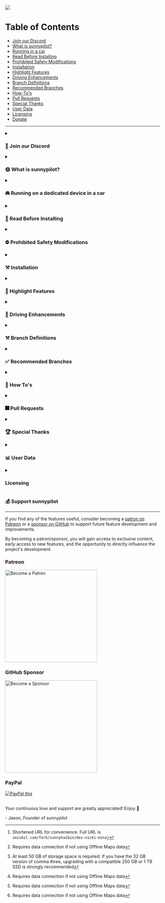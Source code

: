 ![](https://user-images.githubusercontent.com/47793918/233812617-beab2e71-57b9-479e-8bff-c3931347ca40.png)

Table of Contents
=======================

* [Join our Discord](#-join-our-discord)
* [What is sunnypilot?](#-what-is-sunnypilot)
* [Running in a car](#-running-on-a-dedicated-device-in-a-car)
* [Read Before Installing](#-read-before-installing)
* [Prohibited Safety Modifications](#-prohibited-safety-modifications)
* [Installation](#-installation)
* [Highlight Features](#-highlight-features)
* [Driving Enhancements](#-driving-enhancements)
* [Branch Definitions](#-branch-definitions)
* [Recommended Branches](#-recommended-branches)
* [How-To's](#-How-Tos)
* [Pull Requests](#-Pull-Requests)
* [Special Thanks](#-special-thanks)
* [User Data](#-user-data)
* [Licensing](#licensing)
* [Donate](#-support-sunnypilot)

---

<details><summary><h3>💭 Join our Discord</h3></summary>

---

Join the official sunnypilot Discord server to stay up to date with all the latest features and be a part of shaping the future of sunnypilot!
* https://discord.sunnypilot.com

  ![](https://dcbadge.vercel.app/api/server/wRW3meAgtx?style=flat) ![Discord Shield](https://discordapp.com/api/guilds/880416502577266699/widget.png?style=shield)

</details>

<details><summary><h3>🌞 What is sunnypilot?</h3></summary>

---

[sunnypilot](https://github.com/sunnyhaibin/sunnypilot) is a fork of comma.ai's openpilot, an open source driver assistance system. sunnypilot offers the user a unique driving experience for over 250+ supported car makes and models with modified behaviors of driving assist engagements. sunnypilot complies with comma.ai's safety rules as accurately as possible.

</details>

<details><summary><h3>🚘 Running on a dedicated device in a car</h3></summary>

---

To use sunnypilot in a car, you need the following:
* A supported device to run this software
    * a [comma three](https://comma.ai/shop/products/three), or
    * a comma two (only with older versions below 0.8.13)
* This software
* One of [the 250+ supported cars](https://github.com/commaai/openpilot/blob/master/docs/CARS.md). We support Honda, Toyota, Hyundai, Nissan, Kia, Chrysler, Lexus, Acura, Audi, VW, Ford and more. If your car is not supported but has adaptive cruise control and lane-keeping assist, it's likely able to run sunnypilot.
* A [car harness](https://comma.ai/shop/products/car-harness) to connect to your car

Detailed instructions for [how to mount the device in a car](https://comma.ai/setup).

</details>

<details><summary><h3>🚨 Read Before Installing</h3></summary>

---

It is recommended to read this **entire page** before proceeding. This will ensure that you fully understand each added feature on sunnypilot, and you are selecting the right branch for your car to have the best driving experience.

This is a fork of [comma.ai's openpilot](https://github.com/commaai/openpilot). By installing this software, you accept all responsibility for anything that might occur while you use it. All contributors to sunnypilot are not liable. ❗<ins>**Use at your own risk.**</ins>❗

</details>

<details><summary><h3>⛔ Prohibited Safety Modifications</h3></summary>

---

All [official sunnypilot branches](https://github.com/sunnyhaibin/sunnypilot/branches) strictly adhere to [comma.ai's safety policy](https://github.com/commaai/openpilot/blob/master/docs/SAFETY.md). Any changes that go against this policy will result in your fork and your device being banned from both comma.ai and sunnypilot channels.

The following changes are a **VIOLATION** of this policy and **ARE NOT** included in any sunnypilot branches:
* Driver Monitoring:
    * ❌ "Nerfing" or reducing monitoring parameters.
* Panda safety:
    * ❌ No preventing disengaging of <ins>**LONGITUDINAL CONTROL**</ins> (acceleration/brake) on brake pedal press.
    * ❌ No auto re-engaging of <ins>**LONGITUDINAL CONTROL**</ins> (acceleration/brake) on brake pedal release.
    * ❌ No disengaging on ACC MAIN in OFF state.

</details>


<details><summary><h3>⚒ Installation</h3></summary>

---

  <details><summary>URL (Easy)</summary>

comma three
------

Please refer to [Recommended Branches](#-recommended-branches) to find your preferred/supported branch. This guide will assume you want to install the latest `release-c3` branch.

* sunnypilot not installed or you installed a version before 0.8.17?
  1. [Factory reset/uninstall](https://github.com/commaai/openpilot/wiki/FAQ#how-can-i-reset-the-device) the previous software if you have another software/fork installed.
  2. After factory reset/uninstall and upon reboot, select `Custom Software` when given the option.
  3. Input the installation URL per [Recommended Branches](#-recommended-branches). Example: ```bit.ly/sp-release-c3``` [^4] (note: `https://` is not requirement on the comma three)
  4. Complete the rest of the installation following the onscreen instructions.

* sunnypilot already installed and you installed a version after 0.8.17?
  1. On the comma three, go to `Settings` ▶️ `Software`.
  2. At the `Download` option, press `CHECK`. This will fetch the list of latest branches from sunnypilot.
  3. At the `Target Branch` option, press `SELECT` to open the Target Branch selector.
  4. Scroll to select the desired branch per [Recommended Branches](#-recommended-branches). Example: `release-c3`

Requires further assistance with software installation? Join the [sunnypilot Discord server](https://discord.sunnypilot.com) and message us in the `#installation-help` channel.

comma two
------

1. [Factory reset/uninstall](https://github.com/commaai/openpilot/wiki/FAQ#how-can-i-reset-the-device) the previous software if you have another software/fork installed.
2. After factory reset/uninstall and upon reboot, select `Custom Software` when given the option.
3. Input the installation URL per [Recommended Branches](#-recommended-branches). Example: ```https://smiskol.com/fork/sunnyhaibin/0.8.12-4-prod```
4. Complete the rest of the installation following the onscreen instructions.

Requires further assistance with software installation? Join the [sunnypilot Discord server](https://discord.sunnypilot.com) and message us in the `#installation-help` channel.

  </details>

  <details>
  <summary>SSH (More Versatile)</summary>
  <br>

Prerequisites: [How to SSH](https://github.com/commaai/openpilot/wiki/SSH)

If you are looking to install sunnypilot via SSH, run the following command in an SSH terminal after connecting to your device:

comma three:
------
* [`release-c3`](https://github.com/sunnyhaibin/openpilot/tree/release-c3):

  ```
  cd /data; rm -rf ./openpilot; git clone -b release-c3 --recurse-submodules https://github.com/sunnyhaibin/sunnypilot.git openpilot; cd openpilot; sudo reboot
  ```

comma two:
------
* [`0.8.12-prod-personal-hkg`](https://github.com/sunnyhaibin/openpilot/tree/0.8.12-prod-personal-hkg):

  ```
  cd /data; rm -rf ./openpilot; git clone -b 0.8.12-prod-personal-hkg --recurse-submodules https://github.com/sunnyhaibin/sunnypilot.git openpilot; cd openpilot; sudo reboot
  ```

After running the command to install the desired branch, your comma device should reboot.
  </details>

</details>


<details><summary><h3>🚗 Highlight Features</h3></summary>

---

### Quality of Life Enhancements
- [**Modified Assistive Driving Safety (MADS)**](#modified-assistive-driving-safety-mads) - Automatic Lane Centering (ALC) / Lane Keep Assist System (LKAS) and Adaptive Cruise Control (ACC) / Smart Cruise Control (SCC) can be engaged independently of each other
- [**Dynamic Lane Profile (DLP)**](#dynamic-lane-profile-dlp) - Dynamically switch lane profile (between Laneful and Laneless) based on lane recognition confidence
- [**Enhanced Speed Control**](#enhanced-speed-control) - Automatically adjust cruise control speed using vision model, OpenStreetMap (OSM) data, and/or Speed Limit control (SLC) without user interaction
    * Vision-based Turn Speed Control (V-TSC) - lower speed when going around corners using vision model
    * Map-Data-based Turn Speed Control (M-TSC) - lower speed when going around corners using OSM data[^1]
    * Speed Limit Control (SLC) - Set speed limit based on map data or car interface (if applicable)
    * HKG only: Highway Driving Assist (HDA) status integration - Use cars native speed sign detection to set desired speed (on applicable HKG cars only)
- [**Gap Adjust Cruise (GAC)**](#gap-adjust-cruise) - Allow `GAP`/`INTERVAL`/`DISTANCE` button on the steering wheel or on-screen button to adjust the follow distance from the lead car. See table below for options
    - [**Quiet Drive 🤫**](#-quiet-drive) - Toggle to mute all notification sounds (excluding driver safety warnings)
    - [**Auto Lane Change Timer**](#Auto-Lane-Change-Timer) - Set a timer to delay the auto lane change operation when the blinker is used. No nudge on the steering wheel is required to auto lane change if a timer is set
    - [**Force Car Recognition (FCR)**](#Force-Car-Recognition-) - Use a selector to force your car to be recognized by sunnypilot
    - [**Fix sunnypilot No Offroad**](#Fix-sunnypilot-No-Offroad) - Enforce sunnypilot to go offroad and turns off after shutting down the car. This feature fixes non-official devices running sunnypilot without comma power
    - [**Enable ACC+MADS with RES+/SET-**](#Enable-ACC+MADS-with-RES+/SET-) - Engage both ACC and MADS with a single press of RES+ or SET- button
    - [**Offline OSM Maps**](#Offline-OSM-Maps) - OSM database can now be downloaded locally for offline use[^2]. This enables offline SLC, V-TSC and M-TSC. Currently available for US South, US West, US Northeast, Florida, Taiwan, South Africa and New Zealand
    - [**Various Live Tuning**](#Various-Live-Tuning) - Ability to tailor your driving experience on the fly:
        * Enforce Torque Lateral Control - Use the newest [torque controller](https://blog.comma.ai/0815release/#torque-controller) for all vehicles.
        * Torque Lateral Control Live Tune - Ability to adjust the torque controller’s `FRICTION` and `LAT_ACCEL_FACTOR` values to suit your vehicle.
        * Torque Lateral Controller Self-Tune - Enable automatic turning for the Torque controller.

### Visual Enhancements
* **M.A.D.S Status Icon** - Dedicated icon to display M.A.D.S. engagement status
    * Green🟢: M.A.D.S. engaged
    * White⚪: M.A.D.S. suspended or disengaged
* **Lane Path Color** - Various lane path colors to display real-time Lane Model and M.A.D.S. engagement status
    * 0.8.14 and later:
        * Blue🔵: Laneful mode & M.A.D.S. engaged
        * Green🟢: Laneless mode & M.A.D.S. engaged
        * Yellow🟡: Experimental e2e & M.A.D.S. engaged
    * Pre 0.8.14:
        * Green🟢: Laneful mode & M.A.D.S. engaged
        * Red🔴: Laneless mode & M.A.D.S. engaged
    * White⚪: M.A.D.S. suspended or disengaged
    * Black⚫: M.A.D.S. engaged, steering is being manually overridden by user
* **Developer (Dev) UI** - Display various real-time metrics on screen while driving
* **Stand Still Timer** - Display time spent at a stop with M.A.D.S engaged (i.e., at traffic lights, stop signs, traffic congestions)
* **Braking Status** - Current car speed text turns red when the car is braking by the driver or ACC/SCC

### Operational Enhancements
* **Fast Boot** - sunnypilot will fast boot by creating a Prebuilt file
* **Disable Onroad Uploads** - Disable uploads completely when onroad. Necessary to avoid high data usage when connected to Wi-Fi hotspot
* **Brightness Control (Global)** - Manually adjusts the global brightness of the screen
* **Driving Screen Off Timer** - Turns off the device screen or reduces brightness to protect the screen after car starts
* **Driving Screen Off Brightness (%)** - When using the Driving Screen Off feature, the brightness is reduced according to the automatic brightness ratio
* **Max Time Offroad** - Device is automatically turned off after a set time when the engine is turned off (off-road) after driving (on-road)

</details>

<details><summary><h3>🚗 Driving Enhancements</h3></summary>

---

### Modified Assistive Driving Safety (MADS)
The goal of Modified Assistive Driving Safety (MADS) is to enhance the user driving experience with modified behaviors of driving assist engagements. This feature complies with comma.ai's safety rules as accurately as possible with the following changes:
* sunnypilot Automatic Lane Centering (ALC) and ACC/SCC can be engaged independently of each other
* Dedicated button to toggle sunnypilot ALC:
    * `CRUISE (MAIN)` button: All supported cars on sunnypilot
        * `LFA` button: Newer HKG cars with `LFA` button
        * `LKAS` button: Honda, Toyota, Global Subaru
* `SET-` button enables ACC/SCC
* `CANCEL` button only disables ACC/SCC
* `CRUISE (MAIN)` must be `ON` to use ACC/SCC
* `CRUISE (MAIN)` button disables sunnypilot completely when `OFF` **(strictly enforced in panda safety code)**

### Disengage Lateral ALC on Brake Press Mode toggle
Dedicated toggle to handle Lateral state on brake pedal press and release:
1. `ON`: `BRAKE pedal` press will pause Automatic Lane Centering; `BRAKE pedal` release will resume Automatic Lane Centering. Note: `BRAKE pedal` release will NOT resume ACC/SCC/Long control without explicit user engagement **(strictly enforced in panda safety code)**
2. `OFF`: `BRAKE pedal` press will NOT pause Automatic Lane Centering; `BRAKE pedal` release will NOT resume ACC/SCC/Long control without explicit user engagement **(strictly enforced in panda safety code)**

### Miscellaneous
* `TURN SIGNALS` (`Left` or `Right`) will pause Automatic Lane Centering if the vehicle speed is below the [threshold](https://github.com/commaai/openpilot/blob/master/selfdrive/controls/lib/desire_helper.py#L8) for Automatic Lane Change
* Event audible alerts are more relaxed to match manufacturer's stock behavior
* Critical events trigger disengagement of Automatic Lane Centering completely. The disengagement is enforced in sunnypilot and panda safety

### Dynamic Lane Profile (DLP)

Dynamic Lane Profile (DLP) aims to provide the best driving experience at staying within a lane confidently. Dynamic Lane Profile allows sunnypilot to dynamically switch between lane profiles based on lane recognition confidence level on road.

There are 3 modes to select on the onroad camera screen:
* **Auto Lane**: sunnypilot dynamically chooses between `Laneline` or `Laneless` model
* **Laneline**: sunnypilot uses Laneline model only.
* **Laneless**: sunnypilot uses Laneless model only.

To use Dynamic Lane Profile, do the following:
```
1. sunnypilot Settings -> `SP - Controls` -> Enable Dynamic Lane Profile -> ON toggle
2. Reboot.
3. Before driving, on the onroad camera screen, toggle between the 3 modes by pressing on the button.
4. Drive.
```

### Enhanced Speed Control
This fork now allows supported cars to dynamically adjust the longitudinal plan based on the fetched map data. Big thanks to the Move Fast team for the amazing implementation!

**Supported cars:**
* sunnypilot Longitudinal Control capable
* Stock Longitudinal Control
    * Hyundai/Kia/Genesis (non CAN-FD)
    * Honda Bosch
    * Volkswagen MQB

Certain features are only available with an active data connection, via:
* [comma Prime](https://comma.ai/prime) - Intuitive service provided directly by comma, or
* Personal Hotspot - From your mobile device, or a dedicated hotspot from a cellular carrier.

**Features:**
* Vision-based Turn Speed Control (VTSC) - Use vision path predictions to estimate the appropriate speed to drive through turns ahead - i.e. slowing down for curves
* Map-Data-based Turn Speed Control (MTSC) - Use curvature information from map data to define speed limits to take turns ahead - i.e. slowing down for curves[^1]
* Speed Limit Control (SLC) - Use speed limit signs information from map data and car interface to automatically adapt cruise speed to road limits
    * HKG only: Highway Driving Assist (HDA) status integration - on applicable HKG cars only[^1]
    * Speed Limit Offset - When Speed Limit Control is enabled, set speed limit slightly higher than the actual speed limit for a more natural drive[^1]
* Toggle Hands on Wheel Monitoring - Monitors and alerts the driver when their hands have not been on the steering wheel for an extended time

### Custom Stock Longitudinal Control
While using stock Adaptive/Smart Cruise Control, Custom Stock Longitudinal Control in sunnypilot allows sunnypilot to manipulate and take over the set speed on the car's dashboard.

**Supported Cars:**
* Hyundai/Kia/Genesis
    * CAN platform
    * CAN-FD platform with 0x1CF broadcasted in CAN traffic
* Honda Bosch
* Volkswagen MQB

**Instruction**

**📗 How to use Custom Longitudinal Control on sunnypilot **

When using Speed Limit, Vision, or Map based Turn control, you will be setting the "MAX" ACC speed on the sunnypilot display instead of the one in the dashboard. The car will then set the ACC setting in the dashboard to the targeted speed, but will never exceed the max speed set on the sunnypilot display. A quick press of the RES+ or SET- buttons will change this speed by 5 MPH or KM/H on the sunnypilot display, while a long deliberate press (about a 1/2 second press) changes it by 1 MPH or KM/H. DO NOT hold the RES+ or SET- buttons for longer that a 1 second. Either make quick or long deliberate presses only.

**‼ Where to look when setting ACC speed ‼**

Do not look at the dashboard when setting your ACC max speed. Instead, only look at the one on the sunnypilot display, "MAX". The reason you need to look at the sunnypilot display is because sunnypilot will be changing the one in the dashboard. It will be adjusting it as needed, never raising it above the one set on the sunnypilot display. ONLY look at the MAX speed on the sunnypilot display when setting the ACC speed instead of the dashboard!

(Courtesy instructions from John, author of jvePilot)

### Gap Adjust Cruise
This fork now allows supported openpilot longitudinal cars to adjust the cruise gap between the car and the lead car.

**Supported cars:**
* sunnypilot Longitudinal Control capable

🚨**PROCEED WITH EXTREME CAUTION AND BE READY TO MANUALLY TAKE OVER AT ALL TIMES**

There are 4 modes to select on the steering wheel and/or the onroad camera screen:
* **Stock Gap**: Stock sunnypilot distance - 1.45 second profile
* **Mild Gap**: Semi-aggressive distance - 1.25 second profile
* 🚨**Aggro Gap**🚨: Aggressive distance - 1.0 second profile

**Availability**

|      Car Make       | Stock Gap | Mild Gap | Aggro Gap |
|:-------------------:|:---------:|:--------:|:---------:|
|     Honda/Acura     |     ✅     |    ✅     |     ✅     |
| Hyundai/Kia/Genesis |     ✅     |    ✅     |     ✅     |
|    Toyota/Lexus     |     ✅     |    ✅     |     ✅     |
|  Volkswagen MQB/PQ  |     ✅     |    ✅     |     ✅     |

</details>


<details><summary><h3>⚒ Branch Definitions</h3></summary>

---

|   Tag    | Definition                  | Description                                                                                                                                                                                 |
|:--------:|-----------------------------|---------------------------------------------------------------------------------------------------------------------------------------------------------------------------------------------|
|  `prod`  | Production/Release branches | Include features that are **verified** by trusted testers and the community. Ready to use. ✅                                                                                                |
|  `test`  | Test branches               | Include new features that are **tested** by trusted testers and the community. Stability may vary. ⚠                                                                                        |
|  `dev`   | Development branches        | All features are gathered in respective versions. Reviewed and merged features will be committed to `dev`. Stability may vary. ⚠                                                            |
| `master` | Main branch                 | Syncs with [commaai's openpilot `master`](https://github.com/commaai/openpilot) upstream branch. Accepts all pull requests. Does not include all sunnypilot features. Stability may vary. ⚠ |

Example:
* [`test-c3`](https://github.com/sunnyhaibin/sunnypilot/tree/test-c3): Latest test branch that are tested by trusted testers and the community, verification required.
* [`dev-nicki-minaj`](https://github.com/sunnyhaibin/sunnypilot/tree/dev-nicki-minaj): Latest development branch that include all sunnypilot features, testing required.

</details>

<details><summary><h3>✅ Recommended Branches</h3></summary>

---

| Branch                                                                                                    | Definition                                                                                                            | Compatible Device | Changelogs                                                                                              |
|:----------------------------------------------------------------------------------------------------------|-----------------------------------------------------------------------------------------------------------------------|-------------------|---------------------------------------------------------------------------------------------------------|
| [`0.8.12-prod-full-<car>`](https://github.com/sunnyhaibin/sunnypilot/branches/all?query=0.8.12-prod-full) | • Latest production/stable branch<br/>• Based on comma.ai's openpilot 0.8.12                                          | comma two/three   | [`CHANGELOGS.md`](https://github.com/sunnyhaibin/sunnypilot/blob/0.8.12-prod-full-subaru/CHANGELOGS.md) |
| [`0.8.14-prod-c3`](https://github.com/sunnyhaibin/sunnypilot/tree/0.8.14-prod-c3)                         | • Latest production/stable branch<br/>• Based on comma.ai's openpilot 0.8.14                                          | comma three       | [`CHANGELOGS.md`](https://github.com/sunnyhaibin/sunnypilot/blob/0.8.14-prod-c3/CHANGELOGS.md)          |
| [`test-c3`](https://github.com/sunnyhaibin/sunnypilot/tree/test-c3)                                       | • Latest test branch with experimental features<br/>• Based on comma.ai's openpilot commits up to December 16th, 2022 | comma three       | [`CHANGELOGS.md`](https://github.com/sunnyhaibin/sunnypilot/blob/test-c3/CHANGELOGS.md)                 |
| [`dev-nicki-minaj`](https://github.com/sunnyhaibin/sunnypilot/tree/dev-nicki-minaj)                       | • Latest development branch<br/>• Based on comma.ai's openpilot 0.9.2 release<br/>• Nicki Minaj driving model         | comma three       | [`CHANGELOGS.md`](https://github.com/sunnyhaibin/sunnypilot/blob/dev-nicki-minaj/CHANGELOGS.md)         |

</details>

<details><summary><h3>📗 How To's</h3></summary>

---

How-To instructions can be found in [HOW-TOS.md](https://github.com/sunnyhaibin/openpilot/blob/(!)README/HOW-TOS.md).

</details>


<details><summary><h3>🎆 Pull Requests</h3></summary>

---

We welcome both pull requests and issues on GitHub. Bug fixes are encouraged.

Pull requests should be against the most current `master` branch.

</details>

<details><summary><h3>🏆 Special Thanks</h3></summary>

---

* [spektor56](https://github.com/spektor56/openpilot)
* [rav4kumar](https://github.com/rav4kumar/openpilot)
* [mob9221](https://github.com/mob9221/opendbc)
* [briantran33](https://github.com/briantran33/openpilot)
* [Aragon7777](https://github.com/aragon7777/openpilot)
* [sshane](https://github.com/sshane/openpilot-installer-generator)
* [jung](https://github.com/chanhojung/openpilot)
* [dri94](https://github.com/dri94/openpilot)
* [JamesKGithub](https://github.com/JamesKGithub/FrogPilot)
* [twilsonco](https://github.com/twilsonco/openpilot)
* [martinl](https://github.com/martinl/openpilot)
* [multikyd](https://github.com/openpilotkr)
* [Move Fast GmbH](https://github.com/move-fast/openpilot)
* [dragonpilot](https://github.com/dragonpilot-community/dragonpilot)
* [neokii](https://github.com/neokii/openpilot)
* [AlexandreSato](https://github.com/AlexandreSato/openpilot)
* [Moodkiller](https://github.com/moodkiller)

</details>

<details><summary><h3>📊 User Data</h3></summary>

---

By default, sunnypilot uploads the driving data to comma servers. You can also access your data through [comma connect](https://connect.comma.ai/).

sunnypilot is open source software. The user is free to disable data collection if they wish to do so.

sunnypilot logs the road-facing camera, CAN, GPS, IMU, magnetometer, thermal sensors, crashes, and operating system logs.
The driver-facing camera is only logged if you explicitly opt-in in settings. The microphone is not recorded.

By using this software, you understand that use of this software or its related services will generate certain types of user data, which may be logged and stored at the sole discretion of comma. By accepting this agreement, you grant an irrevocable, perpetual, worldwide right to comma for the use of this data.

</details>

<details><summary><h3>Licensing</h3></summary>

openpilot is released under the MIT license. Some parts of the software are released under other licenses as specified.

Any user of this software shall indemnify and hold harmless comma.ai, Inc. and its directors, officers, employees, agents, stockholders, affiliates, subcontractors and customers from and against all allegations, claims, actions, suits, demands, damages, liabilities, obligations, losses, settlements, judgments, costs and expenses (including without limitation attorneys’ fees and costs) which arise out of, relate to or result from any use of this software by user.

**THIS IS ALPHA QUALITY SOFTWARE FOR RESEARCH PURPOSES ONLY. THIS IS NOT A PRODUCT.
YOU ARE RESPONSIBLE FOR COMPLYING WITH LOCAL LAWS AND REGULATIONS.
NO WARRANTY EXPRESSED OR IMPLIED.**

</details>

<h3>💰 Support sunnypilot</h3>

---

If you find any of the features useful, consider becoming a [patron on Patreon](https://www.patreon.com/sunnyhaibin) or a [sponsor on GitHub](https://github.com/sponsors/sunnyhaibin) to support future feature development and improvements.


By becoming a patron/sponsor, you will gain access to exclusive content, early access to new features, and the opportunity to directly influence the project's development.

<h3>Patreon</h3>

<a href="https://www.patreon.com/sunnyhaibin">
  <img src="https://user-images.githubusercontent.com/47793918/244128051-bc7e913e-a196-4455-926e-23aec9a4bd3b.png" alt="Become a Patron" width="300" style="max-width: 100%; height: auto;">
</a>
<br>

<h3>GitHub Sponsor</h3>

<a href="https://github.com/sponsors/sunnyhaibin">
  <img src="https://user-images.githubusercontent.com/47793918/244135584-9800acbd-69fd-4b2b-bec9-e5fa2d85c817.png" alt="Become a Sponsor" width="300" style="max-width: 100%; height: auto;">
</a>
<br>

<h3>PayPal</h3>

<a href="https://paypal.me/sunnyhaibin0850" target="_blank">
<img src="https://www.paypalobjects.com/en_US/i/btn/btn_donateCC_LG.gif" alt="PayPal this" title="PayPal - The safer, easier way to pay online!" border="0" />
</a>
<br></br>

Your continuous love and support are greatly appreciated! Enjoy 🥰

<span>-</span> Jason, Founder of sunnypilot

[^1]:Requires data connection if not using Offline Maps data
[^2]:At least 50 GB of storage space is required. If you have the 32 GB version of comma three, upgrading with a compatible 250 GB or 1 TB SSD is strongly recommended
[^4]:Shortened URL for convenience. Full URL is ```smiskol.com/fork/sunnyhaibin/dev-nicki-minaj```
